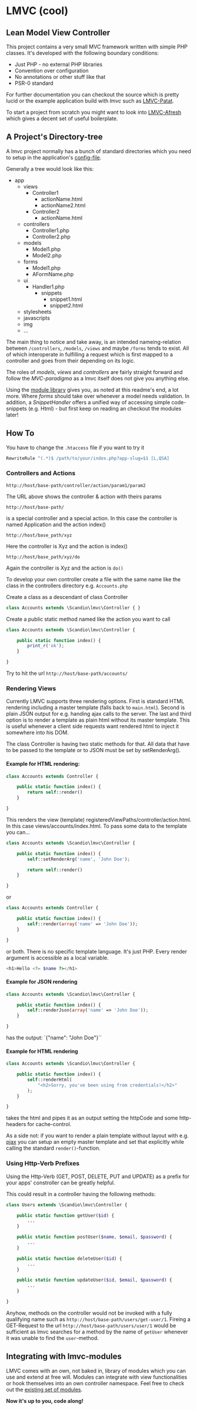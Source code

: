 # LMVC (cool)

## Lean Model View Controller

This project contains a very small MVC framework written with simple PHP classes. It's developed with the following boundary conditions:

* Just PHP - no external PHP libraries
* Convention over configuration
* No annotations or other stuff like that
* PSR-0 standard

For further documentation you can checkout the source which is pretty lucid or the example application build with *lmvc* such as [LMVC-Patat](https://github.com/scandio/lmvc-patat).

To start a project from scratch you might want to look into [LMVC-Afresh](https://github.com/scandio/lmvc-afresh) which gives a decent set of useful boilerplate.

## A Project's Directory-tree

A lmvc project normally has a bunch of standard directories which you need to setup in the application's [config-file](https://github.com/scandio/lmvc-afresh/blob/master/config.json).

Generally a tree would look like this:

- app
    - views
        - Controller1
            - actionName.html
            - actionName2.html
        - Controller2
            - actionName.html
    - controllers
        - Controller1.php
        - Controller2.php
    - models
        - Model1.php
        - Model2.php
    - forms
        - Model1.php
        - AFormName.php
    - ui
        - Handler1.php
            - snippets
                - snippet1.html
                - snippet2.html
    - stylesheets
    - javascripts
    - img
    - ...

The main thing to notice and take away, is an intended nameing-relation between `/controllers`, `/models`, `/views` and maybe `/forms` tends to exist. All of which interoperate in fulfilling a request which is first mapped to a controller and goes from their depending on its logic.

The roles of *models*, *views* and *controllers* are fairly straight forward and follow the *MVC-paradigma* as a lmvc itself does not give you anything else.

Using the [module library](https://github.com/scandio/lmvc-modules) gives you, as noted at this readme's end, a lot more. Where *forms* should take over whenever a model needs validation. In addition, a *SnippetHandler* offers a unified way of accessing simple code-snippets (e.g. Html) - but first keep on reading an checkout the modules later!

## How To

You have to change the `.htaccess` file if you want to try it

```apache
RewriteRule ^(.*)$ /path/to/your/index.php?app-slug=$1 [L,QSA]
```

### Controllers and Actions

```
http://host/base-path/controller/action/param1/param2
```

The URL above shows the controller & action with theirs params

```
http://host/base-path/
```

is a special controller and a special action. In this case the controller is named Application and the action index()

```
http://host/base_path/xyz
```

Here the controller is Xyz and the action is index()

```
http://host/base_path/xyz/do
```

Again the controller is Xyz and the action is `do()`

To develop your own controller create a file with the same name like the class in the controllers directory e.g. `Accounts.php`

Create a class as a descendant of class Controller

```php
class Accounts extends \Scandio\lmvc\Controller { }
```

Create a public static method named like the action you want to call

```php
class Accounts extends \Scandio\lmvc\Controller {

    public static function index() {
        print_r('ok');
    }

}
```

Try to hit the url `http://host/base-path/accounts/`

### Rendering Views

Currently LMVC supports three rendering options. First is standard HTML rendering including a master template (falls back to `main.html`). Second is plain JSON output for e.g. handing ajax calls to the server. The last and third option is to render a template as plain html without its master template. This is useful whenever a client side requests want rendered html to inject it somewhere into his DOM.

The class Controller is having two static methods for that. All data that have to be passed to the template or to JSON must be set by setRenderArg().

#### Example for HTML rendering:

```php
class Accounts extends Controller {

    public static function index() {
        return self::render()
    }

}
```

This renders the view (template) registeredViewPaths/controller/action.html. In this case views/accounts/index.html. To pass some data to the template you can...

```php
class Accounts extends \Scandio\lmvc\Controller {

    public static function index() {
        self::setRenderArg('name', 'John Doe');

        return self::render()
    }

}
```

or

```php
class Accounts extends Controller {

    public static function index() {
        self::render(array('name' => 'John Doe'));
    }

}
```

or both. There is no specific template language. It's just PHP. Every render argument is accessible as a local variable.

```php
<h1>Hello <?= $name ?></h1>
```

#### Example for JSON rendering

```php
class Accounts extends \Scandio\lmvc\Controller {

    public static function index() {
        self::renderJson(array('name' => 'John Doe'));
    }

}
```

has the output: `{"name": "John Doe"}``

#### Example for HTML rendering

```php
class Accounts extends \Scandio\lmvc\Controller {

    public static function index() {
        self::renderHtml(
            "<h2>Sorry, you've been using from credentials!</h2>"
        );
    }

}
```

takes the html and pipes it as an output setting the httpCode and some http-headers for cache-control.

As a side not: if you want to render a plain template without layout with e.g. [pjax](https://github.com/defunkt/jquery-pjax) you can setup an empty master template and set that explicitly while calling the standard `render()`-function.

### Using Http-Verb Prefixes

Using the Http-Verb (GET, POST, DELETE, PUT and UPDATE) as a prefix for your apps' constroller can be greatly helpful.

This could result in a controller having the following methods:

```php
class Users extends \Scandio\lmvc\Controller {

    public static function getUser($id) {
        ...
    }

    public static function postUser($name, $email, $password) {
        ...
    }

    public static function deleteUser($id) {
        ...
    }

    public static function updateUser($id, $email, $password) {
        ...
    }

}
```

Anyhow, methods on the controller would not be invoked with a fully qualifying name such as `http://host/base-path/users/get-user/1`. Fireing a GET-Request to the url `http://host/base-path/users/user/1` would be sufficient as lmvc searches for a method by the name of `getUser` whenever it was unable to find the `user`-method.

## Integrating with lmvc-modules

LMVC comes with an own, not baked in, library of modules which you can use and extend at free will. Modules can integrate with view functionalities or hook themselves into an own controller namespace.
Feel free to check out the [existing set of modules](https://github.com/scandio/lmvc-modules).

**Now it's up to you, code along!**










